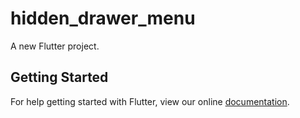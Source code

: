 # hidden_drawer_menu

A new Flutter project.

## Getting Started

For help getting started with Flutter, view our online
[documentation](https://flutter.io/).
